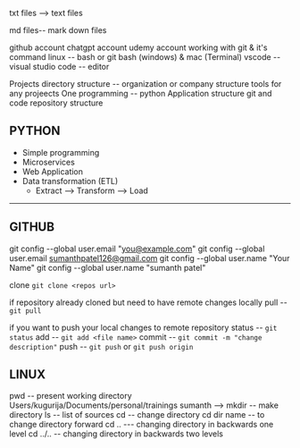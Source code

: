 txt files --> text files

md files-- mark down files


github account
chatgpt account
udemy account
working with git & it's command
linux -- bash or git bash (windows) & mac (Terminal)
vscode -- visual studio code  -- editor


Projects
directory structure -- organization or company structure
tools for any projeects
One programming -- python
Application structure
git and code repository structure



## PYTHON
* Simple programming
* Microservices
* Web Application
* Data transformation (ETL)
  * Extract --> Transform --> Load

----------------------------------
## GITHUB
git config --global user.email "you@example.com"
git config --global user.email sumanthpatel126@gmail.com
git config --global user.name "Your Name"
git config --global user.name "sumanth patel"

clone `git clone <repos url>`

if repository already cloned but need to have remote changes locally
pull -- `git pull`

if you want to push your local changes to remote repository
status -- `git status`
add -- `git add <file name>`
commit -- `git commit -m "change description"`
push -- `git push` or `git push origin`


## LINUX
pwd -- present working directory
Users/kugurija/Documents/personal/trainings
sumanth --> 
mkdir -- make directory
ls -- list of sources
cd -- change directory 
    cd dir name -- to change directory forward
    cd .. --- changing directory in backwards one level
    cd ../.. -- changing directory in backwards two levels